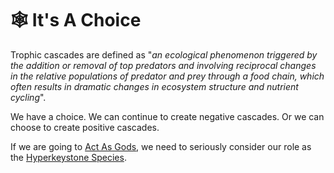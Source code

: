 # 🕸 It's A Choice

Trophic cascades are defined as "_an ecological phenomenon triggered by the addition or removal of top predators and involving reciprocal changes in the relative populations of predator and prey through a food chain, which often results in dramatic changes in ecosystem structure and nutrient cycling_".

We have a choice.  We can continue to create negative cascades.  Or we can choose to create positive cascades.

If we are going to [Act As Gods](we-dont-know-sh-t.md), we need to seriously consider our role as the [Hyperkeystone Species](https://www.sciencedirect.com/science/article/abs/pii/S0169534716300659).

